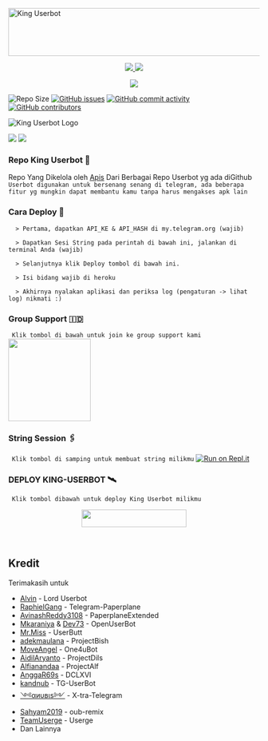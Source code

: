 <a href="https://cooltext.com"><img src="https://images.cooltext.com/5533549.gif" width="802" height="96" alt="King Userbot" /></a>

<p align="center">
  <a href="https://github.com/apisuserbot/King-Userbot/fork">
    <img src="https://img.shields.io/github/forks/apisuserbot/King-Userbot?label=Fork&style=social">
    
  </a>
  <a href="https://github.com/apisuserbot/King-Userbot">
    <img src="https://img.shields.io/github/stars/apisuserbot/King-Userbot?style=social">
  </a>
</p>

<p align="center">
  <a href="https://github.com/apisuserbot/King-Userbot/blob/King-Userbot/LICENSE"><img src="https://img.shields.io/github/license/apisuserbot/King-Userbot?&style=social&logo=github">
  </a></p>

![Repo Size](https://img.shields.io/github/repo-size/apisuserbot/King-Userbot?&style=plastic&logo=github)
[![GitHub issues](https://img.shields.io/github/issues/apisuserbot/King-Userbot?&style=plastic&logo=github)](https://github.com/apisuserbot/King-Userbot/issues)
[![GitHub commit activity](https://img.shields.io/github/commit-activity/m/apisuserbot/King-Userbot?&style=plastic&logo=github)](https://github.com/apisuserbot/King-Userbot/graphs/commit-activity)
[![GitHub contributors](https://img.shields.io/github/contributors/apisuserbot/King-Userbot?&style=plastic&logo=github)](https://GitHub.com/apisuserbot/King-Userbot/graphs/contributors/)
<p align="center">

![King Userbot Logo](https://telegra.ph/file/8eb368517a8d3933c05d9.jpg)

<a href="https://hub.docker.com/r/apiskinguserbot/kinguserbot"> <img src="https://img.shields.io/docker/image-size/apiskinguserbot/kinguserbot/Buster?label=docker%20image%20size&logo=docker&style=for-the-badge" /></a>
<a href="https://hub.docker.com/r/apiskinguserbot/kinguserbot/tags"> <img src="https://img.shields.io/docker/v/apiskinguserbot/kinguserbot/Buster?label=docker%20version&logo=docker&style=for-the-badge" /></a>
</p>

### Repo King Userbot 🚀
Repo Yang Dikelola oleh [Apis](https://t.me/PacarFerdilla) Dari Berbagai Repo Userbot yg ada diGithub 
`
Userbot digunakan untuk bersenang senang di telegram, ada beberapa fitur yg mungkin dapat membantu kamu tanpa harus mengakses apk lain`

### Cara Deploy 📝

```
  > Pertama, dapatkan API_KE & API_HASH di my.telegram.org (wajib)

  > Dapatkan Sesi String pada perintah di bawah ini, jalankan di terminal Anda (wajib)

  > Selanjutnya klik Deploy tombol di bawah ini.

  > Isi bidang wajib di heroku

  > Akhirnya nyalakan aplikasi dan periksa log (pengaturan -> lihat log) nikmati :)
```

### Group Support 🇮🇩
`
Klik tombol di bawah untuk join ke group support kami`
   <a href="https://t.me/KingUserbotSupport"><img src="https://img.shields.io/badge/Grup%20Support%3F-King-green?&style=flat-square?&logo=telegram" width=165px></a></p>

### String Session 🖇
`
Klik tombol di samping untuk membuat string milikmu`
   [![Run on Repl.it](https://repl.it/badge/github/STARKGANG/friday)](https://replit.com/@apisuserbot/String-Session?v=1)

### <p align="left">DEPLOY KING-USERBOT 🛰</p>
`
Klik tombol dibawah untuk deploy King Userbot milikmu`

<p align="center"><a href="https://heroku.com/deploy?template=https://github.com/apisuserbot/King-Userbot/tree/King-Userbot"> <img src="https://img.shields.io/badge/Deploy%20Ke%20Heroku-black?style=flat&logo=heroku" width="210" height="34.45" /></a></p>

<br>
</p>

## Kredit
  Terimakasih untuk 

*   [Alvin](https://github.com/Zora24/Lord-Userbot) - Lord Userbot
*   [RaphielGang](https://github.com/RaphielGang) - Telegram-Paperplane
*   [AvinashReddy3108](https://github.com/AvinashReddy3108) - PaperplaneExtended
*   [Mkaraniya](https://github.com/mkaraniya) & [Dev73](https://github.com/Devp73) - OpenUserBot
*   [Mr.Miss](https://github.com/keselekpermen69) - UserButt
*   [adekmaulana](https://github.com/adekmaulana) - ProjectBish
*   [MoveAngel](https://github.com/MoveAngel) - One4uBot
*   [AidilAryanto](https://github.com/aidilaryanto) - ProjectDils 
*   [Alfianandaa](https://github.com/alfianandaa/ProjectAlf) - ProjectAlf
*   [AnggaR69s](https://github.com/GengKapak/DCLXVI) - DCLXVI
*   [kandnub](https://github.com/kandnub) - TG-UserBot
*   [༺αиυвιѕ༻](https://github.com/Dark-Princ3) - X-tra-Telegram
*   [Sahyam2019](https://github.com/sahyam2019/oub-remix) - oub-remix
*   [TeamUserge](https://github.com/UsergeTeam/Userge) - Userge
*   Dan Lainnya
